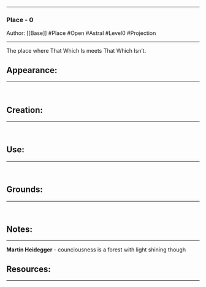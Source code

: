 - - -
### Place - 0
Author: [[Base]]
#Place #Open  #Astral #Level0 #Projection
- - - 
The place where That Which Is meets That Which Isn’t.

## Appearance:<br>
- - -

<br>

## Creation: <br>
- - -
<br>

## Use:<br>
- - -
<br>

## Grounds:<br>
- - -
<br>

## Notes:<br>
- - - 
**Martin Heidegger** - counciousness is a forest with light shining though

## Resources:
- - -
